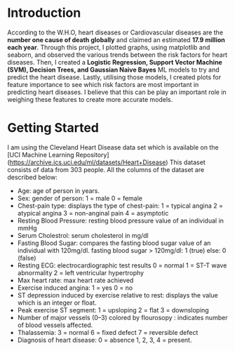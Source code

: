 # Introduction


According to the W.H.O, heart diseases or Cardiovascular diseases are the **number one cause of death globally** and claimed an estimated **17.9 million each year**. Through this project, I plotted graphs, using matplotlib and seaborn, and observed the various trends between the risk factors for heart diseases. Then, I created a **Logistic Regression, Support Vector Machine (SVM), Decision Trees, and Gaussian Naive Bayes** ML models to try and predict the heart disease. Lastly, utilising those models, I created plots for feature importance to see which risk factors are most important in predicting heart diseases. I believe that this can be play an important role in weighing these features to create more accurate models. 


# Getting Started


I am using the Cleveland Heart Disease data set which is available on the [UCI Machine Learning Repository] (https://archive.ics.uci.edu/ml/datasets/Heart+Disease)
This dataset consists of data from 303 people. All the columns of the dataset are described below:
- Age: age of person in years.
- Sex: gender of person:
      1 = male
      0 = female
- Chest-pain type: displays the type of chest-pain:
      1 = typical angina
      2 = atypical angina
      3 = non-anginal pain
      4 = asymptotic
- Resting Blood Pressure: resting blood pressure value of an individual in mmHg
- Serum Cholestrol: serum cholesterol in mg/dl
- Fasting Blood Sugar: compares the fasting blood sugar value of an individual with 120mg/dl.
      fasting blood sugar > 120mg/dl: 1 (true)
      else: 0 (false)
- Resting ECG: electrocardiographic test results
       0 = normal
       1 = ST-T wave abnormality
       2 = left ventricular hypertrophy
- Max heart rate: max heart rate achieved
- Exercise induced angina:
        1 = yes
        0 = no
- ST depression induced by exercise relative to rest: displays the value which is an integer or float.
- Peak exercise ST segment:
        1 = upsloping
        2 = flat
        3 = downsloping
- Number of major vessels (0–3) colored by flourosopy : indicates number of blood vessels affected.
- Thalassemia:
        3 = normal
        6 = fixed defect
        7 = reversible defect
- Diagnosis of heart disease:
        0 = absence
        1, 2, 3, 4 = present.
